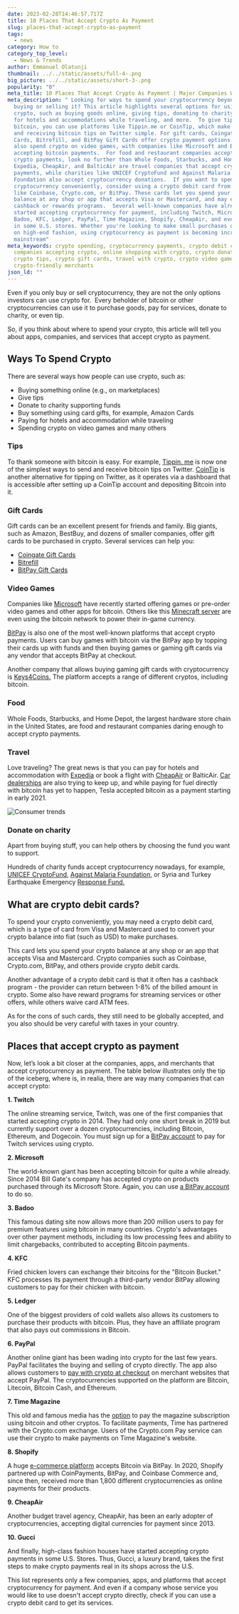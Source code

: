 ```yaml
---
date: 2023-02-28T14:46:57.717Z
title: 10 Places That Accept Crypto As Payment
slug: places-that-accept-crypto-as-payment
tags:
  - news
category: How to
category_top_level:
  - News & Trends
author: Emmanuel Olatunji
thumbnail: ../../static/assets/full-4-.png
big_picture: ../../static/assets/short-3-.png
popularity: "0"
meta_title: 10 Places That Accept Crypto As Payment | Major Companies Who Accept Bitcoin
meta_description: " Looking for ways to spend your cryptocurrency beyond just
  buying or selling it? This article highlights several options for using
  crypto, such as buying goods online, giving tips, donating to charity, paying
  for hotels and accommodations while traveling, and more.  To give tips with
  bitcoin, you can use platforms like Tippin.me or CoinTip, which make sending
  and receiving bitcoin tips on Twitter simple. For gift cards, Coingate Gift
  Cards, Bitrefill, and BitPay Gift Cards offer crypto payment options. You can
  also spend crypto on video games, with companies like Microsoft and BitPay
  accepting bitcoin payments.  For food and restaurant companies accepting
  crypto payments, look no further than Whole Foods, Starbucks, and Home Depot.
  Expedia, CheapAir, and BalticAir are travel companies that accept crypto
  payments, while charities like UNICEF CryptoFund and Against Malaria
  Foundation also accept cryptocurrency donations.  If you want to spend your
  cryptocurrency conveniently, consider using a crypto debit card from companies
  like Coinbase, Crypto.com, or BitPay. These cards let you spend your crypto
  balance at any shop or app that accepts Visa or Mastercard, and may even offer
  cashback or rewards programs.  Several well-known companies have already
  started accepting cryptocurrency for payment, including Twitch, Microsoft,
  Badoo, KFC, Ledger, PayPal, Time Magazine, Shopify, CheapAir, and even Gucci
  in some U.S. stores. Whether you're looking to make small purchases or splurge
  on high-end fashion, using cryptocurrency as payment is becoming increasingly
  mainstream"
meta_keywords: crypto spending, cryptocurrency payments, crypto debit cards,
  companies accepting crypto, online shopping with crypto, crypto donations,
  crypto tips, crypto gift cards, travel with crypto, crypto video games,
  crypto-friendly merchants
json_ld: ""
---
```

Even if you only buy or sell cryptocurrency, they are not the only options investors can use crypto for.  Every beholder of bitcoin or other cryptocurrencies can use it to purchase goods, pay for services, donate to charity, or even tip. 

So, if you think about where to spend your crypto, this article will tell you about apps, companies, and services that accept crypto as payment.

## Ways To Spend Crypto

There are several ways how people can use crypto, such as: 

* Buying something online (e.g., on marketplaces)
* Give tips 
* Donate to charity supporting funds
* Buy something using card gifts, for example, Amazon Cards
* Paying for hotels and accommodation while traveling
* Spending crypto on video games and many others

### **Tips**

To thank someone with bitcoin is easy. For example, [Tippin. me](https://tippin.me/) is now one of the simplest ways to send and receive bitcoin tips on Twitter. [CoinTip](https://cointip.jp/en/) is another alternative for tipping on Twitter, as it operates via a dashboard that is accessible after setting up a CoinTip account and depositing Bitcoin into it.

### **Gift Cards**

Gift cards can be an excellent present for friends and family. Big giants, such as Amazon, BestBuy, and dozens of smaller companies, offer gift cards to be purchased in crypto. Several services can help you: 

* [Coingate Gift Cards](https://coingate.com/gift-cards)
* [Bitrefill](https://www.bitrefill.com/?hl=en)
* [BitPay Gift Cards](https://bitpay.com/gift-cards/)

### **Video Games**

Companies like [Microsoft](http://blogs.microsoft.com/firehose/2014/12/11/now-you-can-exchange-bitcoins-to-buy-apps-games-and-more-for-windows-windows-phone-and-xbox) have recently started offering games or pre-order video games and other apps for bitcoin. Others like this [Minecraft server](http://bitquest.co/) are even using the bitcoin network to power their in-game currency. 

[BitPay](http://btfreelancer.net/) is also one of the most well-known platforms that accept crypto payments. Users can buy games with bitcoin via the BitPay app by topping their cards up with funds and then buying games or gaming gift cards via any vendor that accepts BitPay at checkout.

Another company that allows buying gaming gift cards with cryptocurrency is [Keys4Coins.](https://www.keys4coins.com/) The platform accepts a range of different cryptos, including bitcoin.

### **Food** 

Whole Foods, Starbucks, and Home Depot, the largest hardware store chain in the United States, are food and restaurant companies daring enough to accept crypto payments. 

### **Travel**

Love traveling? The great news is that you can pay for hotels and accommodation with [Expedia](http://viewfinder.expedia.com/features/expedia-embraces-bitcoin) or book a flight with [CheapAir](http://www.cheapair.com/blog/travel-news/book-your-flights-on-cheapair-with-bitcoin-virtual-currency) or BalticAir. [Car dealerships](https://www.cryptocoinsnews.com/buying-cars-bitcoin-lamborghini-jeep-everything) are also trying to keep up, and while paying for fuel directly with bitcoin has yet to happen, Tesla accepted bitcoin as a payment starting in early 2021.

![Consumer trends](../../static/assets/2.png "Consumer trends")

### **Donate on charity** 

Apart from buying stuff, you can help others by choosing the fund you want to support. 

Hundreds of charity funds accept cryptocurrency nowadays, for example, [UNICEF CryptoFund](https://www.unicef.org/innovation/stories/unicef-cryptofund), [Against Malaria Foundation](https://www.againstmalaria.com/donation.aspx), or Syria and Turkey Earthquake Emergency [Response Fund.](https://thegivingblock.com/campaigns/syria-turkey-emergency-response-fund/)

## What are crypto debit cards?

To spend your crypto conveniently, you may need a crypto debit card, which is a type of card from Visa and Mastercard used to convert your crypto balance into fiat (such as USD) to make purchases.

This card lets you spend your crypto balance at any shop or an app that accepts Visa and Mastercard. Crypto companies such as Coinbase, Crypto.com, BitPay, and others provide crypto debit cards.

Another advantage of a crypto debit card is that it often has a cashback program - the provider can return between 1-8% of the billed amount in crypto. Some also have reward programs for streaming services or other offers, while others waive card ATM fees. 

As for the cons of such cards, they still need to be globally accepted, and you also should be very careful with taxes in your country. 

## Places that accept crypto as payment

Now, let’s look a bit closer at the companies, apps, and merchants that accept cryptocurrency as payment. The table below illustrates only the tip of the iceberg, where is, in realia, there are way many companies that can accept crypto: 

**1. Twitch**

The online streaming service, Twitch, was one of the first companies that started accepting crypto in 2014. They had only one short break in 2019 but currently support over a dozen cryptocurrencies, including Bitcoin, Ethereum, and Dogecoin. You must sign up for a [BitPay account](https://bitpay.com/directory/twitch/) to pay for Twitch services using crypto.

**2. Microsoft**

The world-known giant has been accepting bitcoin for quite a while already. Since 2014 Bill Gate's company has accepted crypto on products purchased through its Microsoft Store. Again, you can use [a BitPay account](https://bitpay.com/directory/microsoft/) to do so. 

**3. Badoo** 

This famous dating site now allows more than 200 million users to pay for premium features using bitcoin in many countries. Crypto's advantages over other payment methods, including its low processing fees and ability to limit chargebacks, contributed to accepting Bitcoin payments.

**4. KFC**

Fried chicken lovers can exchange their bitcoins for the "Bitcoin Bucket." KFC processes its payment through a third-party vendor BitPay allowing customers to pay for their chicken with bitcoin.

**5. Ledger**

One of the biggest providers of cold wallets also allows its customers to purchase their products with bitcoin. Plus, they have an affiliate program that also pays out commissions in Bitcoin. 

**6. PayPal**

Another online giant has been wading into crypto for the last few years. PayPal facilitates the buying and selling of crypto directly. The app also allows customers to [pay with crypto at checkout](https://www.paypal.com/us/cshelp/article/how-to-use-crypto-at-checkout-help571) on merchant websites that accept PayPal. The cryptocurrencies supported on the platform are Bitcoin, Litecoin, Bitcoin Cash, and Ethereum.

**7. Time Magazine**

This old and famous media has the [option](https://time.com/5955969/time-partners-with-crypto-com/) to pay the magazine subscription using bitcoin and other cryptos. To facilitate payments, Time has partnered with the Crypto.com exchange. Users of the Crypto.com Pay service can use their crypto to make payments on Time Magazine's website.

**8. Shopify**

A huge [e-commerce platform](https://www.shopify.com/) accepts Bitcoin via BitPay. In 2020, Shopify partnered up with CoinPayments, BitPay, and Coinbase Commerce and, since then, received more than 1,800 different cryptocurrencies as online payments for their products.

**9. CheapAir**

Another budget travel agency, CheapAir, has been an early adopter of cryptocurrencies, accepting digital currencies for payment since 2013.

**10. Gucci**

And finally, high-class fashion houses have started accepting crypto payments in some U.S. Stores. Thus, Gucci, a luxury brand, takes the first steps to make crypto payments real in its shops across the U.S.

This list represents only a few companies, apps, and platforms that accept cryptocurrency for payment. And even if a company whose service you would like to use doesn't accept crypto directly, check if you can use a crypto debit card to get its services.